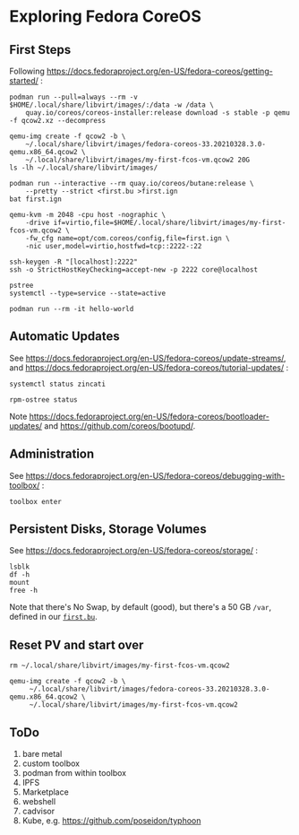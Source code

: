 # Exploring Fedora CoreOS

## First Steps

Following https://docs.fedoraproject.org/en-US/fedora-coreos/getting-started/ :

    podman run --pull=always --rm -v $HOME/.local/share/libvirt/images/:/data -w /data \
        quay.io/coreos/coreos-installer:release download -s stable -p qemu -f qcow2.xz --decompress

    qemu-img create -f qcow2 -b \
        ~/.local/share/libvirt/images/fedora-coreos-33.20210328.3.0-qemu.x86_64.qcow2 \
        ~/.local/share/libvirt/images/my-first-fcos-vm.qcow2 20G
    ls -lh ~/.local/share/libvirt/images/

    podman run --interactive --rm quay.io/coreos/butane:release \
        --pretty --strict <first.bu >first.ign
    bat first.ign

    qemu-kvm -m 2048 -cpu host -nographic \
        -drive if=virtio,file=$HOME/.local/share/libvirt/images/my-first-fcos-vm.qcow2 \
        -fw_cfg name=opt/com.coreos/config,file=first.ign \
        -nic user,model=virtio,hostfwd=tcp::2222-:22

    ssh-keygen -R "[localhost]:2222"
    ssh -o StrictHostKeyChecking=accept-new -p 2222 core@localhost

    pstree
    systemctl --type=service --state=active

    podman run --rm -it hello-world


## Automatic Updates

See https://docs.fedoraproject.org/en-US/fedora-coreos/update-streams/,
and https://docs.fedoraproject.org/en-US/fedora-coreos/tutorial-updates/ :

    systemctl status zincati

    rpm-ostree status

Note https://docs.fedoraproject.org/en-US/fedora-coreos/bootloader-updates/
and https://github.com/coreos/bootupd/.


## Administration

See https://docs.fedoraproject.org/en-US/fedora-coreos/debugging-with-toolbox/ :

    toolbox enter


## Persistent Disks, Storage Volumes

See https://docs.fedoraproject.org/en-US/fedora-coreos/storage/ :

    lsblk
    df -h
    mount
    free -h

Note that there's No Swap, by default (good), but there's a 50 GB `/var`, defined in our [`first.bu`](first.bu).


## Reset PV and start over

    rm ~/.local/share/libvirt/images/my-first-fcos-vm.qcow2

    qemu-img create -f qcow2 -b \
         ~/.local/share/libvirt/images/fedora-coreos-33.20210328.3.0-qemu.x86_64.qcow2 \
         ~/.local/share/libvirt/images/my-first-fcos-vm.qcow2


## ToDo

1. bare metal
1. custom toolbox
1. podman from within toolbox
1. IPFS
1. Marketplace
1. webshell
1. cadvisor
1. Kube, e.g. https://github.com/poseidon/typhoon
